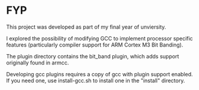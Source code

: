 # FYP
This project was developed as part of my final year of unviersity. 

I explored the possibility of modifying GCC to implement processor specific features (particularly compiler support for ARM Cortex M3 Bit Banding).

The plugin directory contains the bit_band plugin, which adds support originally found in armcc.

Developing gcc plugins requires a copy of gcc with plugin support enabled. If you need one, use install-gcc.sh to install one in the "install" directory. 
